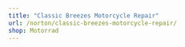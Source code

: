 ```yaml
---
title: "Classic Breezes Motorcycle Repair"
url: /norton/classic-breezes-motorcycle-repair/
shop: Motorrad
---
```

